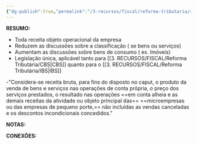 ```yaml
---
{"dg-publish":true,"permalink":"/3-recursos/fiscal/reforma-tributaria/receita-bruta/","dgPassFrontmatter":true,"created":"2025-08-20T22:40:51.243-03:00","updated":"2025-08-21T22:17:30.570-03:00"}
---
```


**RESUMO:**

 - Toda receita objeto operacional da empresa
 - Reduzem as discussões sobre a classificação ( se bens ou serviços)
 - Aumentam as discussões sobre bens de consumo ( ex. Imóveis)
 - Legislação única, aplicável tanto para [[3. RECURSOS/FISCAL/Reforma Tributária/CBS\|CBS]] quanto para o [[3. RECURSOS/FISCAL/Reforma Tributária/IBS\|IBS]]


-"Considera-se receita bruta, para fins do disposto no caput, o produto da venda de bens e serviços nas operações de conta própria, o preço dos serviços prestados, o resultado nas operações ==em conta alheia e as demais receitas da atividade ou objeto principal das==
==microempresas ou das empresas de pequeno porte,== não incluídas as vendas canceladas e os descontos incondicionais concedidos."


**NOTAS:**


**CONEXÕES:**





